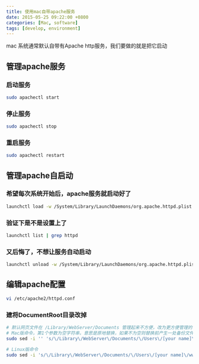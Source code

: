 ```yaml
---
title: 使用mac自带apache服务 
date: 2015-05-25 09:22:00 +0800
categories: [Mac, software]
tags: [develop, environment]
---
```


mac 系统通常默认自带有Apache http服务，我们要做的就是把它启动

## 管理apache服务

### 启动服务
```bash
sudo apachectl start
```

### 停止服务
```bash
sudo apachectl stop
```

### 重启服务
```bash
sudo apachectl restart
```

## 管理apache自启动

### 希望每次系统开始后，apache服务就启动好了
```bash
launchctl load -w /System/Library/LaunchDaemons/org.apache.httpd.plist
```

### 验证下是不是设置上了
```bash
launchctl list | grep httpd
```

### 又后悔了，不想让服务自动启动
```bash
launchctl unload -w /System/Library/LaunchDaemons/org.apache.httpd.plist
```

## 编辑apache配置
```bash
vi /etc/apache2/httpd.conf
```

### 建将DocumentRoot目录改掉
```bash
# 默认网页文件在 /Library/WebServer/Documents 管理起来不方便，改为更方便管理的目录
# Mac版命令，第1个参数为空字符串，意思是原地替换，如果不为空则替换前产生一处备份文件，将参数中字符添加到备份文件扩展名后
sudo sed -i '' 's/\/Library\/WebServer\/Documents/\/Users\/[your name]\/www/g' '/etc/apache2/httpd.conf'

# Linux版命令
sudo sed -i 's/\/Library\/WebServer\/Documents/\/Users\/[your name]\/www/g' '/etc/apache2/httpd.conf'
```
